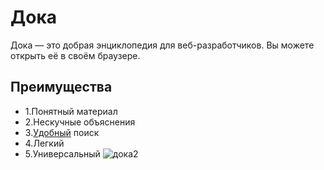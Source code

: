 # Дока
Дока — это добрая энциклопедия для веб-разработчиков. Вы можете открыть её в своём браузере.

## Преимущества
- 1.Понятный материал
- 2.Нескучные объяснения
- 3.[Удобный](https://ru.wiktionary.org/wiki/%D1%83%D0%B4%D0%BE%D0%B1%D0%BD%D1%8B%D0%B9) поиск
- 4.Легкий
- 5.Универсальный
![дока2](https://github.com/user-attachments/assets/cd2d3b33-c882-4e35-a211-d798d8b7d3e1)
